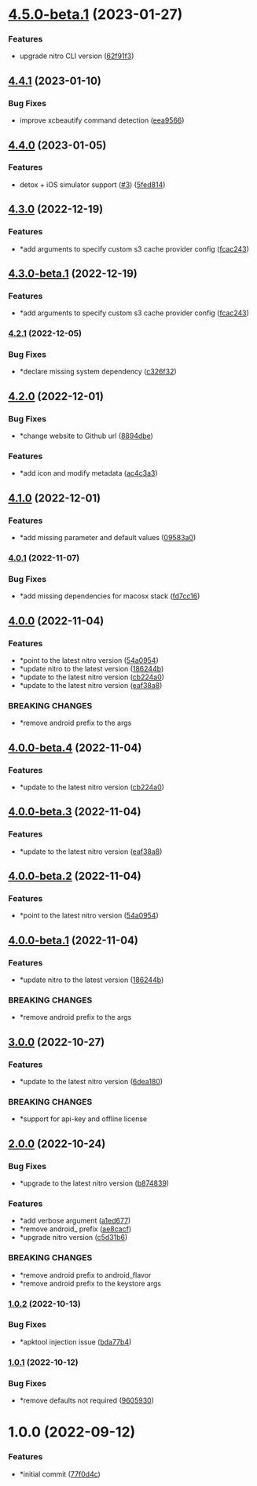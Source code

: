 # [4.5.0-beta.1](https://github.com/nitro-build/bitrise-step-nitro-android/compare/4.4.1...4.5.0-beta.1) (2023-01-27)


### Features

* upgrade nitro CLI version ([62f91f3](https://github.com/nitro-build/bitrise-step-nitro-android/commit/62f91f3cfaa2c3058b52f9db896e8da77046ae27))

## [4.4.1](https://github.com/nitro-build/bitrise-step-nitro-android/compare/4.4.0...4.4.1) (2023-01-10)


### Bug Fixes

* improve xcbeautify command detection ([eea9566](https://github.com/nitro-build/bitrise-step-nitro-android/commit/eea95667aec3fe727233115a58b54c7d2a1d286c))

## [4.4.0](https://github.com/nitro-build/bitrise-step-nitro-android/compare/4.3.0...4.4.0) (2023-01-05)


### Features

* detox + iOS simulator support ([#3](https://github.com/nitro-build/bitrise-step-nitro-android/issues/3)) ([5fed814](https://github.com/nitro-build/bitrise-step-nitro-android/commit/5fed8142ea7345b33902bf78733dc59c807b0a0f))

## [4.3.0](https://github.com/nitro-build/bitrise-step-nitro-android/compare/4.2.1...4.3.0) (2022-12-19)

### Features

* *add arguments to specify custom s3 cache provider config ([fcac243](https://github.com/nitro-build/bitrise-step-nitro-android/commit/fcac243efc44f1f2a15acff2019d091d36add1ec))

## [4.3.0-beta.1](https://github.com/nitro-build/bitrise-step-nitro-android/compare/4.2.1...4.3.0-beta.1) (2022-12-19)

### Features

* *add arguments to specify custom s3 cache provider config ([fcac243](https://github.com/nitro-build/bitrise-step-nitro-android/commit/fcac243efc44f1f2a15acff2019d091d36add1ec))

### [4.2.1](https://github.com/nitro-build/bitrise-step-nitro-android/compare/4.2.0...4.2.1) (2022-12-05)

### Bug Fixes

* *declare missing system dependency ([c326f32](https://github.com/nitro-build/bitrise-step-nitro-android/commit/c326f323f0b624f250ec8874448a61243ffeff8d))

## [4.2.0](https://github.com/nitro-build/bitrise-step-nitro-android/compare/4.1.0...4.2.0) (2022-12-01)

### Bug Fixes

* *change website to Github url ([8894dbe](https://github.com/nitro-build/bitrise-step-nitro-android/commit/8894dbe4ad04698d491dfb9b710895a264ea5c42))

### Features

* *add icon and modify metadata ([ac4c3a3](https://github.com/nitro-build/bitrise-step-nitro-android/commit/ac4c3a3a46caeb278e948dc128981ce7eeacfab2))

## [4.1.0](https://github.com/nitro-build/bitrise-step-nitro-android/compare/4.0.1...4.1.0) (2022-12-01)

### Features

* *add missing parameter and default values ([09583a0](https://github.com/nitro-build/bitrise-step-nitro-android/commit/09583a0f77bf7f78b9ec01eef1aa66d30d020e3e))

### [4.0.1](https://github.com/nitro-build/bitrise-step-nitro-android/compare/4.0.0...4.0.1) (2022-11-07)

### Bug Fixes

* *add missing dependencies for macosx stack ([fd7cc16](https://github.com/nitro-build/bitrise-step-nitro-android/commit/fd7cc16d899d9b0da29d4c0f07fb14bcbbd63c53))

## [4.0.0](https://github.com/nitro-build/bitrise-step-nitro-android/compare/3.0.0...4.0.0) (2022-11-04)

### Features

* *point to the latest nitro version ([54a0954](https://github.com/nitro-build/bitrise-step-nitro-android/commit/54a0954c53cb239fd96748ae718d9da644d3652f))
* *update nitro to the latest version ([186244b](https://github.com/nitro-build/bitrise-step-nitro-android/commit/186244b214c07674008d76346a8c8cdb5f668b43))
* *update to the latest nitro version ([cb224a0](https://github.com/nitro-build/bitrise-step-nitro-android/commit/cb224a0f678ede68f9e76214c16670c1ead76add))
* *update to the latest nitro version ([eaf38a8](https://github.com/nitro-build/bitrise-step-nitro-android/commit/eaf38a8e36d52cf7e0b2ad0f37685edc6e81bfed))

### BREAKING CHANGES

* *remove android prefix to the args

## [4.0.0-beta.4](https://github.com/nitro-build/bitrise-step-nitro-android/compare/4.0.0-beta.3...4.0.0-beta.4) (2022-11-04)

### Features

* *update to the latest nitro version ([cb224a0](https://github.com/nitro-build/bitrise-step-nitro-android/commit/cb224a0f678ede68f9e76214c16670c1ead76add))

## [4.0.0-beta.3](https://github.com/nitro-build/bitrise-step-nitro-android/compare/4.0.0-beta.2...4.0.0-beta.3) (2022-11-04)

### Features

* *update to the latest nitro version ([eaf38a8](https://github.com/nitro-build/bitrise-step-nitro-android/commit/eaf38a8e36d52cf7e0b2ad0f37685edc6e81bfed))

## [4.0.0-beta.2](https://github.com/nitro-build/bitrise-step-nitro-android/compare/4.0.0-beta.1...4.0.0-beta.2) (2022-11-04)

### Features

* *point to the latest nitro version ([54a0954](https://github.com/nitro-build/bitrise-step-nitro-android/commit/54a0954c53cb239fd96748ae718d9da644d3652f))

## [4.0.0-beta.1](https://github.com/nitro-build/bitrise-step-nitro-android/compare/3.0.0...4.0.0-beta.1) (2022-11-04)

### Features

* *update nitro to the latest version ([186244b](https://github.com/nitro-build/bitrise-step-nitro-android/commit/186244b214c07674008d76346a8c8cdb5f668b43))

### BREAKING CHANGES

* *remove android prefix to the args

## [3.0.0](https://github.com/nitro-build/bitrise-step-nitro-android/compare/2.0.0...3.0.0) (2022-10-27)

### Features

* *update to the latest nitro version ([6dea180](https://github.com/nitro-build/bitrise-step-nitro-android/commit/6dea180534db07e18339a550102f742dccd1a1d9))

### BREAKING CHANGES

* *support for api-key and offline license

## [2.0.0](https://github.com/nitro-build/bitrise-step-nitro-android/compare/1.0.2...2.0.0) (2022-10-24)

### Bug Fixes

* *upgrade to the latest nitro version ([b874839](https://github.com/nitro-build/bitrise-step-nitro-android/commit/b8748392f68d0feba05a21b24ed510a8e2929545))

### Features

* *add verbose argument ([a1ed677](https://github.com/nitro-build/bitrise-step-nitro-android/commit/a1ed677c1b3f11a14aab7cabab01899f041d8d8e))
* *remove android\_ prefix ([ae8cacf](https://github.com/nitro-build/bitrise-step-nitro-android/commit/ae8cacffeeb65c0fa8f4465d56d78f98d5b6499c))
* *upgrade nitro version ([c5d31b6](https://github.com/nitro-build/bitrise-step-nitro-android/commit/c5d31b61c23a4574ec8b5f5048ac8f9cc6df5721))

### BREAKING CHANGES

* *remove android prefix to android_flavor
* *remove android prefix to the keystore args

### [1.0.2](https://github.com/nitro-build/bitrise-step-nitro-android/compare/1.0.1...1.0.2) (2022-10-13)

### Bug Fixes

* *apktool injection issue ([bda77b4](https://github.com/nitro-build/bitrise-step-nitro-android/commit/bda77b49e49c8844f5f4c774dcc6e0355747d216))

### [1.0.1](https://github.com/nitro-build/bitrise-step-nitro-android/compare/1.0.0...1.0.1) (2022-10-12)

### Bug Fixes

* *remove defaults not required ([9605930](https://github.com/nitro-build/bitrise-step-nitro-android/commit/9605930c652b1e7fad5213e1feb488ad65e6011d))

# 1.0.0 (2022-09-12)

### Features

* *initial commit ([77f0d4c](https://github.com/nitro-build/bitrise-step-nitro-android/commit/77f0d4c1301cd218a239529e718d3afa614bb00d))
